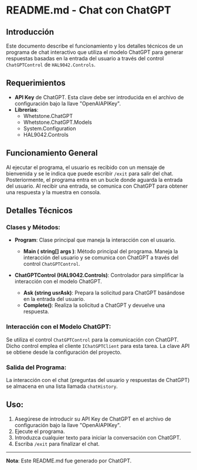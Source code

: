 # README.md - Chat con ChatGPT

## Introducción

Este documento describe el funcionamiento y los detalles técnicos de un programa de chat interactivo que utiliza el modelo ChatGPT para generar respuestas basadas en la entrada del usuario a través del control `ChatGPTControl` de `HAL9042.Controls`.

## Requerimientos

- **API Key** de ChatGPT. Esta clave debe ser introducida en el archivo de configuración bajo la llave "OpenAIAPIKey".
- **Librerías**:
  - Whetstone.ChatGPT
  - Whetstone.ChatGPT.Models
  - System.Configuration
  - HAL9042.Controls

## Funcionamiento General

Al ejecutar el programa, el usuario es recibido con un mensaje de bienvenida y se le indica que puede escribir `/exit` para salir del chat. Posteriormente, el programa entra en un bucle donde aguarda la entrada del usuario. Al recibir una entrada, se comunica con ChatGPT para obtener una respuesta y la muestra en consola.

## Detalles Técnicos

### Clases y Métodos:

- **Program**: Clase principal que maneja la interacción con el usuario.
  - **Main ( string[] args )**: Método principal del programa. Maneja la interacción del usuario y se comunica con ChatGPT a través del control `ChatGPTControl`.
  
- **ChatGPTControl (HAL9042.Controls)**: Controlador para simplificar la interacción con el modelo ChatGPT.
  - **Ask (string usrAsk)**: Prepara la solicitud para ChatGPT basándose en la entrada del usuario.
  - **Complete()**: Realiza la solicitud a ChatGPT y devuelve una respuesta.

### Interacción con el Modelo ChatGPT:

Se utiliza el control `ChatGPTControl` para la comunicación con ChatGPT. Dicho control emplea el cliente `IChatGPTClient` para esta tarea. La clave API se obtiene desde la configuración del proyecto.

### Salida del Programa:

La interacción con el chat (preguntas del usuario y respuestas de ChatGPT) se almacena en una lista llamada `chatHistory`.

## Uso:

1. Asegúrese de introducir su API Key de ChatGPT en el archivo de configuración bajo la llave "OpenAIAPIKey".
2. Ejecute el programa.
3. Introduzca cualquier texto para iniciar la conversación con ChatGPT.
4. Escriba `/exit` para finalizar el chat.

---

**Nota**: Este README.md fue generado por ChatGPT.
